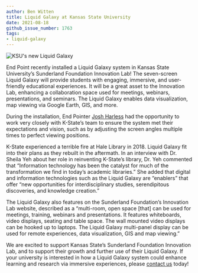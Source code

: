 ```yaml
---
author: Ben Witten
title: Liquid Galaxy at Kansas State University
date: 2021-08-18
github_issue_number: 1763
tags:
- liquid-galaxy
---
```


![KSU's new Liquid Galaxy](/blog/2021/08/liquid-galaxy-ksu/liquid-galaxy-ksu.jpg)

End Point recently installed a Liquid Galaxy system in Kansas State University’s Sunderland Foundation Innovation Lab! The seven-screen Liquid Galaxy will provide students with engaging, immersive, and user-friendly educational experiences. It will be a great asset to the Innovation Lab, enhancing a collaboration space used for meetings, webinars, presentations, and seminars. The Liquid Galaxy enables data visualization, map viewing via Google Earth, GIS, and more. 

During the installation, End Pointer [Josh Harless](/team/joshua-harless/) had the opportunity to work very closely with K-State’s team to ensure the system met their expectations and vision, such as by adjusting the screen angles multiple times to perfect viewing positions. 

K-State experienced a terrible fire at Hale Library in 2018. Liquid Galaxy fit into their plans as they rebuilt in the aftermath. In an interview with Dr. Sheila Yeh about her role in reinventing K-State’s library, Dr. Yeh commented that “Information technology has been the catalyst for much of the transformation we find in today’s academic libraries.” She added that digital and information technologies such as the Liquid Galaxy are “enablers” that offer “new opportunities for interdisciplinary studies, serendipitous discoveries, and knowledge creation.”

The Liquid Galaxy also features on the Sunderland Foundation’s Innovation Lab website, described as a “multi-room, open space [that] can be used for meetings, training, webinars and presentations. It features whiteboards, video displays, seating and table space. The wall mounted video displays can be hooked up to laptops. The Liquid Galaxy multi-panel display can be used for remote experiences, data visualization, GIS and map viewing.”

We are excited to support Kansas State’s Sunderland Foundation Innovation Lab, and to support their growth and further use of their Liquid Galaxy. If your university is interested in how a Liquid Galaxy system could enhance learning and research via immersive experiences, please [contact us](/contact/) today!
